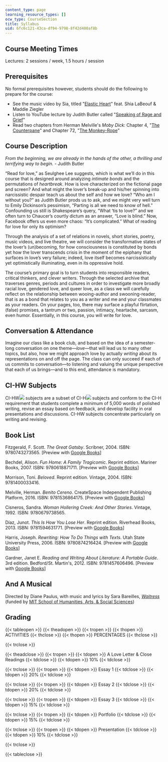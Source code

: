 ```yaml
---
content_type: page
learning_resource_types: []
ocw_type: CourseSection
title: Syllabus
uid: 6fc6c121-43ca-df94-9798-8f42d400af8b
---
```


Course Meeting Times
--------------------

Lectures: 2 sessions / week, 1.5 hours / session

Prerequisites
-------------

No formal prerequisites however, students should do the following to prepare for the course:

*   See the music video by Sia, titled "[Elastic Heart](https://youtu.be/KWZGAExj-es)" feat. Shia LaBeouf & Maddie Ziegler
*   Listen to YouTube lecture by Judith Butler called "[Speaking of Rage and Grief](https://youtu.be/ZxyabzopQi8)"
*   Read two chapters from Herman Melville's _Moby Dick_: Chapter 4, "[The Counterpane](https://www.gutenberg.org/files/2701/2701-h/2701-h.htm#link2HCH0004)" and Chapter 72, "[The Monkey-Rope](https://www.gutenberg.org/files/2701/2701-h/2701-h.htm#link2HCH0072)"

Course Description
------------------

_From the beginning, we are already in the hands of the other, a thrilling and terrifying way to begin._ - Judith Butler

“Read for love,” as Seulghee Lee suggests, which is what we’ll do in this course that is designed around analyzing _intimate bonds_ and the permutations of _heartbreak_. How is love characterized on the fictional page and screen? And what might the lover’s break-up and his/her spinning into narcissistic despair teach us about the self and how we love? “Who am I without you?” as Judith Butler prods us to ask, and we might very well turn to Emily Dickinson’s pessimism, “Parting is all we need to know of hell.” Confounding us still is Shakespeare’s query, “What ‘tis to love?” and we often turn to Chaucer’s courtly dictum as an answer, “Love is blind.” Now, Facebook offers us even more chaos: “It’s complicated.” What of reading for love for only its optimism?

Through the analysis of a set of relations in novels, short stories, poetry, music videos, and live theatre, we will consider the transformative states of the lover’s (un)becoming, for how consciousness is constituted by bonds yet how the lover transcends crisis in the moment of the epiphany that surfaces in love’s very failure; indeed, love itself becomes narcissistically yet optimistically illuminating, even in its oppressive hold.

The course’s primary goal is to turn students into responsible readers, critical thinkers, and clever writers. Through the selected archive that traverses genres, periods and cultures in order to investigate more broadly racial love, gendered love, and queer love, as a class we will carefully reflect on the relationship between wooing-author and swooning-reader, that is as a bond that relates to you as a writer and me and your classmates as your readers. On your pages, too, there may surface a playful flirtation, (false) promises, a tantrum or two, passion, intimacy, heartache, sarcasm, even humor. Essentially, in this course, you will write for love.

Conversation & Attendance
-------------------------

Imagine our class like a book club, and based on the idea of a semester-long conversation on one theme—_love_—that will lead us to many other topics, but also, how we might approach love by actually _writing_ about its representations on and off the page. The class can only succeed if each of us commits to conversation—to listening and valuing the unique perspective that each of us brings—and to this end, attendance is mandatory.

CI-HW Subjects
--------------

CI-HW![](/images/educator/icon-question-cihw.png) subjects are a subset of CI-H![](/images/educator/icon-question-cih.png) subjects and conform to the CI-H requirement that students complete a minimum of 5,000 words of polished writing, revise an essay based on feedback, and develop facility in oral presentations and discussions. CI-HW subjects concentrate particularly on writing and revising.

Book List
---------

Fitzgerald, F. Scott. _The Great Gatsby_. Scribner, 2004. ISBN: 9780743273565. \[Preview with [Google Books](https://books.google.com/books?id=iXn5U2IzVH0C&lpg=PP1&dq=the%20great%20gatsby&pg=PP1#v=onepage&q&f=false)\]

Bechdel, Alison. _Fun Home: A Family Tragicomic_. Reprint edition. Mariner Books, 2007. ISBN: 9780618871711. \[Preview with [Google Books](https://books.google.com/books?id=eq0n9Ck79ysC&lpg=PP3&dq=fun%20home&pg=PP3#v=onepage&q&f=false)\]

Morrison, Toni. _Beloved_. Reprint edition. Vintage, 2004. ISBN: 9781400033416.

Melville, Herman. _Benito Cereno_. CreateSpace Independent Publishing Platform, 2016. ISBN: 9781536864175. \[Preview with [Google Books](https://www.google.com/books/edition/Benito_Cereno/DpxhCgAAQBAJ?hl=en&gbpv=0)\]

Cisneros, Sandra. _Woman Hollering Creek: And Other Stories_. Vintage, 1992. ISBN: 9780679738565.

Díaz, Junot. _This Is How You Lose Her_. Reprint edition. Riverhead Books, 2013. ISBN: 9781594631771. \[Preview with [Google Books](https://books.google.com/books?id=xyG9uXBd_zgC&lpg=PP1&dq=this%20is%20how%20you%20lose%20her&pg=PP1#v=onepage&q&f=false)\]

Harris, Joseph. _Rewriting: How To Do Things with Texts_. Utah State University Press, 2006. ISBN: 9780874216424. \[Preview with [Google Books](https://books.google.com/books?id=-8y9AwAAQBAJ&lpg=PP1&dq=how%20to%20do%20things%20with%20texts&pg=PP1#v=onepage&q&f=false)\]

Gardner, Janet E. _Reading and Writing About Literature: A Portable Guide_. 3rd edition. Bedford/St. Martin's, 2012. ISBN: 9781457606496. \[Preview with [Google Books](https://books.google.com/books?id=s97fQH3EdloC&lpg=PP1&dq=gardner%20reading%20and%20writing%20about%20literature&pg=PP1#v=onepage&q&f=false)\]

And A Musical
-------------

Directed by Diane Paulus, with music and lyrics by Sara Bareilles, [_Waitress_](http://waitressthemusical.com/) (funded by [MIT School of Humanities, Arts, & Social Sciences](https://shass.mit.edu/))

Grading
-------

{{< tableopen >}}
{{< theadopen >}}
{{< tropen >}}
{{< thopen >}}
ACTIVITIES
{{< thclose >}}
{{< thopen >}}
PERCENTAGES
{{< thclose >}}

{{< trclose >}}

{{< theadclose >}}
{{< tropen >}}
{{< tdopen >}}
A Love Letter & Close Readings
{{< tdclose >}}
{{< tdopen >}}
10%
{{< tdclose >}}

{{< trclose >}}
{{< tropen >}}
{{< tdopen >}}
Essay 1
{{< tdclose >}}
{{< tdopen >}}
20%
{{< tdclose >}}

{{< trclose >}}
{{< tropen >}}
{{< tdopen >}}
Essay 2
{{< tdclose >}}
{{< tdopen >}}
20%
{{< tdclose >}}

{{< trclose >}}
{{< tropen >}}
{{< tdopen >}}
Essay 3
{{< tdclose >}}
{{< tdopen >}}
15%
{{< tdclose >}}

{{< trclose >}}
{{< tropen >}}
{{< tdopen >}}
Portfolio
{{< tdclose >}}
{{< tdopen >}}
15%
{{< tdclose >}}

{{< trclose >}}
{{< tropen >}}
{{< tdopen >}}
Presentation
{{< tdclose >}}
{{< tdopen >}}
10%
{{< tdclose >}}

{{< trclose >}}

{{< tableclose >}}